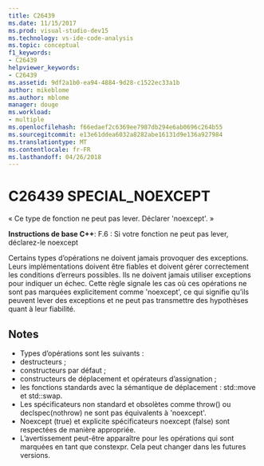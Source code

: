 ```yaml
---
title: C26439
ms.date: 11/15/2017
ms.prod: visual-studio-dev15
ms.technology: vs-ide-code-analysis
ms.topic: conceptual
f1_keywords:
- C26439
helpviewer_keywords:
- C26439
ms.assetid: 9df2a1b0-ea94-4884-9d28-c1522ec33a1b
author: mikeblome
ms.author: mblome
manager: douge
ms.workload:
- multiple
ms.openlocfilehash: f66edaef2c6369ee7987db294e6ab0696c264b55
ms.sourcegitcommit: e13e61ddea6032a8282abe16131d9e136a927984
ms.translationtype: MT
ms.contentlocale: fr-FR
ms.lasthandoff: 04/26/2018
---
```

# <a name="c26439-specialnoexcept"></a>C26439 SPECIAL_NOEXCEPT
« Ce type de fonction ne peut pas lever. Déclarer 'noexcept'. »

**Instructions de base C++**: F.6 : Si votre fonction ne peut pas lever, déclarez-le noexcept

Certains types d’opérations ne doivent jamais provoquer des exceptions. Leurs implémentations doivent être fiables et doivent gérer correctement les conditions d’erreurs possibles. Ils ne doivent jamais utiliser exceptions pour indiquer un échec. Cette règle signale les cas où ces opérations ne sont pas marquées explicitement comme 'noexcept', ce qui signifie qu’ils peuvent lever des exceptions et ne peut pas transmettre des hypothèses quant à leur fiabilité.

## <a name="remarks"></a>Notes
 -  Types d’opérations sont les suivants :
-  destructeurs ;
-  constructeurs par défaut ;
-  constructeurs de déplacement et opérateurs d’assignation ;
-  les fonctions standards avec la sémantique de déplacement : std::move et std::swap.
-  Les spécificateurs non standard et obsolètes comme throw() ou declspec(nothrow) ne sont pas équivalents à 'noexcept'.
-  Noexcept (true) et explicite spécificateurs noexcept (false) sont respectées de manière appropriée.
-  L’avertissement peut-être apparaître pour les opérations qui sont marquées en tant que constexpr. Cela peut changer dans les futures versions.
